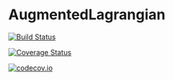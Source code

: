 # AugmentedLagrangian

[![Build Status](https://travis-ci.org/cortner/AugmentedLagrangian.jl.svg?branch=master)](https://travis-ci.org/cortner/AugmentedLagrangian.jl)

[![Coverage Status](https://coveralls.io/repos/cortner/AugmentedLagrangian.jl/badge.svg?branch=master&service=github)](https://coveralls.io/github/cortner/AugmentedLagrangian.jl?branch=master)

[![codecov.io](http://codecov.io/github/cortner/AugmentedLagrangian.jl/coverage.svg?branch=master)](http://codecov.io/github/cortner/AugmentedLagrangian.jl?branch=master)
